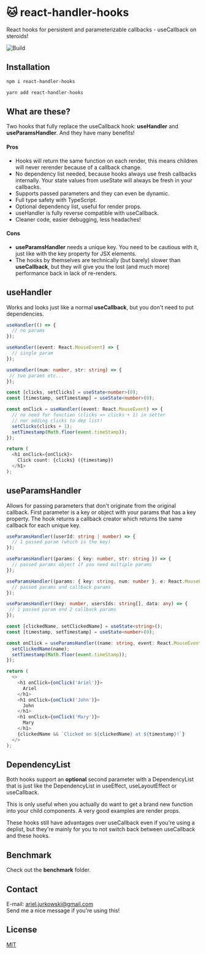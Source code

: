 # 🐱 react-handler-hooks
React hooks for persistent and parameterizable callbacks - useCallback on steroids!

![Build](https://github.com/ArielJurkowski/react-handler-hooks/workflows/Build/badge.svg?branch=master)
## Installation
```bash
npm i react-handler-hooks
```
```bash
yarn add react-handler-hooks
```
## What are these?
Two hooks that fully replace the useCallback hook: **useHandler** and **useParamsHandler**. And they have many benefits!
#### Pros
- Hooks will return the same function on each render, this means children will never rerender because of a callback change.
- No dependency list needed, because hooks always use fresh callbacks internally. Your state values from useState will always be fresh in your callbacks.
- Supports passed parameters and they can even be dynamic.
- Full type safety with TypeScript.
- Optional dependency list, useful for render props.
- useHandler is fully reverse compatible with useCallback.
- Cleaner code, easier debugging, less headaches!

#### Cons
- **useParamsHandler** needs a unique key. You need to be cautious with it, just like with the key property for JSX elements. 
- The hooks by themselves are technically (but barely) slower than **useCallback**, but they will give you the lost (and much more) performance back in lack of re-renders.
## useHandler
Works and looks just like a normal **useCallback**, but you don't need to put dependencies.
```typescript jsx
useHandler(() => {
  // no params
});

useHandler((event: React.MouseEvent) => {
  // single param
});

useHandler((num: number, str: string) => {
 // two params etc...
});
```
```typescript jsx
const [clicks, setClicks] = useState<number>(0);
const [timestamp, setTimestamp] = useState<number>(0);

const onClick = useHandler((event: React.MouseEvent) => {
  // no need for function (clicks => clicks + 1) in setter
  // nor adding clicks to dep list!
  setClicks(clicks + 1);
  setTimestamp(Math.floor(event.timeStamp));
});

return (
  <h1 onClick={onClick}>
    Click count: {clicks} ({timestamp})
  </h1>
);
```
## useParamsHandler
Allows for passing parameters that don't originate from the original callback. First parameter is a key or object with your params that has a key property. The hook returns a callback creator which returns the same callback for each unique key.
```typescript jsx
useParamsHandler((userId: string | number) => {
  // 1 passed param (which is the key)
});

useParamsHandler((params: { key: number, str: string }) => {
  // passed params object if you need multiple params
});

useParamsHandler((params: { key: string, num: number }, e: React.MouseEvent) => {
  // passed params and callback params
});

useParamsHandler((key: number, usersIds: string[], data: any) => {
 // 1 passed param and 2 callback params
});
```
```typescript jsx
const [clickedName, setClickedName] = useState<string>();
const [timestamp, setTimestamp] = useState<number>(0);

const onClick = useParamsHandler((name: string, event: React.MouseEvent) => {
  setClickedName(name);
  setTimestamp(Math.floor(event.timeStamp));
});

return (
  <>
    <h1 onClick={onClick('Ariel')}>
      Ariel
    </h1>
    <h1 onClick={onClick('John')}>
      John
    </h1>
    <h1 onClick={onClick('Mary')}>
      Mary
    </h1>
    {clickedName && `Clicked on ${clickedName} at ${timestamp}!`}
  </>
);
```
## DependencyList
Both hooks support an **optional** second parameter with a DependencyList that is just like the DependencyList in useEffect, useLayoutEffect or useCallback.

This is only useful when you actually do want to get a brand new function into your child components. A very good examples are render props.

These hooks still have advantages over useCallback even if you're using a deplist, but they're mainly for you to not switch back between useCallback and these hooks.

## Benchmark
Check out the **benchmark** folder.

## Contact
E-mail: [ariel.jurkowski@gmail.com](mailto:ariel.jurkowski@gmail.com)  
Send me a nice message if you're using this!
## License
[MIT](https://choosealicense.com/licenses/mit/)
